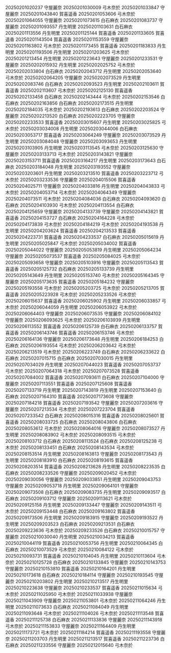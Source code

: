 20250201020237 守屋麗奈
20250201030009 弓木奈於
20250201033847 守屋麗奈
20250201043840 賀喜遥香
20250201053606 弓木奈於
20250201064055 守屋麗奈
20250201073615 白石麻衣
20250201083737 守屋麗奈
20250201093557 丹生明里
20250201103631 白石麻衣
20250201113556 丹生明里
20250201125144 賀喜遥香
20250201133605 賀喜遥香
20250201143504 賀喜遥香
20250201153559 守屋麗奈
20250201163802 弓木奈於
20250201173455 賀喜遥香
20250201183833 丹生明里
20250201193506 丹生明里
20250201203625 弓木奈於
20250201213454 丹生明里
20250201223643 守屋麗奈
20250201233531 守屋麗奈
20250202015932 丹生明里
20250202025752 弓木奈於
20250202033804 白石麻衣
20250202043712 丹生明里
20250202053640 弓木奈於
20250202064205 守屋麗奈
20250202073529 丹生明里
20250202083746 白石麻衣
20250202093523 丹生明里
20250202103611 賀喜遥香
20250202113607 弓木奈於
20250202125130 賀喜遥香
20250202133458 白石麻衣
20250202143444 弓木奈於
20250202153546 白石麻衣
20250202163856 白石麻衣
20250202173515 丹生明里
20250202184035 弓木奈於
20250202193613 白石麻衣
20250202203524 守屋麗奈
20250202213520 白石麻衣
20250202223705 守屋麗奈
20250202233533 賀喜遥香
20250203015607 丹生明里
20250203025825 弓木奈於
20250203034008 丹生明里
20250203044006 白石麻衣
20250203053717 賀喜遥香
20250203064249 守屋麗奈
20250203073529 丹生明里
20250203084048 守屋麗奈
20250203093653 丹生明里
20250203103905 丹生明里
20250203113545 弓木奈於
20250203125630 守屋麗奈
20250203133713 弓木奈於
20250203143821 守屋麗奈
20250203153711 賀喜遥香
20250203164217 丹生明里
20250203173643 白石麻衣
20250203184048 丹生明里
20250203193552 守屋麗奈
20250203203601 丹生明里
20250203213510 賀喜遥香
20250203223712 弓木奈於
20250203233536 守屋麗奈
20250204015506 賀喜遥香
20250204025711 守屋麗奈
20250204033816 丹生明里
20250204043833 弓木奈於
20250204053714 弓木奈於
20250204064349 守屋麗奈
20250204073511 弓木奈於
20250204084036 白石麻衣
20250204093620 白石麻衣
20250204103930 弓木奈於
20250204113554 白石麻衣
20250204125659 守屋麗奈
20250204133739 守屋麗奈
20250204143821 賀喜遥香
20250204153727 白石麻衣
20250204164228 弓木奈於
20250204173839 弓木奈於
20250204184219 弓木奈於
20250204193538 丹生明里
20250204203624 賀喜遥香
20250204213533 賀喜遥香
20250204223731 賀喜遥香
20250204233537 白石麻衣
20250205015619 丹生明里
20250205025847 弓木奈於
20250205034002 賀喜遥香
20250205044022 守屋麗奈
20250205053819 丹生明里
20250205064234 守屋麗奈
20250205073537 賀喜遥香
20250205084025 弓木奈於
20250205093658 守屋麗奈
20250205103916 守屋麗奈
20250205113543 賀喜遥香
20250205125732 白石麻衣
20250205133739 丹生明里
20250205143649 丹生明里
20250205153740 弓木奈於
20250205164345 守屋麗奈
20250205173635 賀喜遥香
20250205184232 守屋麗奈
20250205193558 弓木奈於
20250205203725 弓木奈於
20250205213705 賀喜遥香
20250205223928 弓木奈於
20250205233526 弓木奈於
20250206015637 賀喜遥香
20250206025902 丹生明里
20250206033857 弓木奈於
20250206044059 丹生明里
20250206053922 弓木奈於
20250206064403 守屋麗奈
20250206073535 守屋麗奈
20250206084102 守屋麗奈
20250206093625 弓木奈於
20250206103939 丹生明里
20250206113552 賀喜遥香
20250206125739 白石麻衣
20250206133757 賀喜遥香
20250206143746 賀喜遥香
20250206153746 弓木奈於
20250206164136 守屋麗奈
20250206173648 丹生明里
20250206184253 白石麻衣
20250206193554 弓木奈於
20250206203642 弓木奈於
20250206213519 弓木奈於
20250206223749 白石麻衣
20250206233622 白石麻衣
20250207015715 白石麻衣
20250207030015 丹生明里
20250207034029 丹生明里
20250207044023 賀喜遥香
20250207053737 弓木奈於
20250207064318 弓木奈於
20250207073528 賀喜遥香
20250207084002 賀喜遥香
20250207093611 白石麻衣
20250207104000 守屋麗奈
20250207113551 賀喜遥香
20250207125608 賀喜遥香
20250207133719 丹生明里
20250207143819 丹生明里
20250207153640 白石麻衣
20250207164310 賀喜遥香
20250207173608 守屋麗奈
20250207184218 賀喜遥香
20250207193542 守屋麗奈
20250207203616 守屋麗奈
20250207213534 弓木奈於
20250207223704 賀喜遥香
20250207233542 白石麻衣
20250208015316 賀喜遥香
20250208025601 賀喜遥香
20250208033725 白石麻衣
20250208043806 白石麻衣
20250208053612 弓木奈於
20250208064016 守屋麗奈
20250208073527 丹生明里
20250208083902 弓木奈於
20250208093515 弓木奈於
20250208103712 白石麻衣
20250208113524 白石麻衣
20250208125238 弓木奈於
20250208133451 白石麻衣
20250208143534 弓木奈於
20250208153514 丹生明里
20250208163813 守屋麗奈
20250208173543 丹生明里
20250208183910 白石麻衣
20250208193615 賀喜遥香
20250208203514 賀喜遥香
20250208213628 丹生明里
20250208223535 白石麻衣
20250208233526 守屋麗奈
20250209020452 弓木奈於
20250209030056 守屋麗奈
20250209033851 丹生明里
20250209043753 守屋麗奈
20250209053718 丹生明里
20250209064101 守屋麗奈
20250209073508 白石麻衣
20250209083735 丹生明里
20250209093517 白石麻衣
20250209103712 守屋麗奈
20250209113621 弓木奈於
20250209125158 丹生明里
20250209133447 守屋麗奈
20250209143511 弓木奈於
20250209153448 白石麻衣
20250209163802 賀喜遥香
20250209173506 丹生明里
20250209183915 守屋麗奈
20250209193522 丹生明里
20250209203523 白石麻衣
20250209213531 白石麻衣
20250209223636 弓木奈於
20250209233526 白石麻衣
20250210015757 守屋麗奈
20250210030040 丹生明里
20250210034213 賀喜遥香
20250210044119 賀喜遥香
20250210053756 丹生明里
20250210064345 白石麻衣
20250210073529 弓木奈於
20250210084122 弓木奈於
20250210093731 賀喜遥香
20250210104045 丹生明里
20250210113604 弓木奈於
20250210125728 白石麻衣
20250210133845 守屋麗奈
20250210143753 守屋麗奈
20250210153810 賀喜遥香
20250210164201 丹生明里
20250210173618 白石麻衣
20250210184114 守屋麗奈
20250210193545 守屋麗奈
20250210203802 丹生明里
20250210213517 丹生明里
20250210223638 守屋麗奈
20250210233537 賀喜遥香
20250211015634 弓木奈於
20250211025950 弓木奈於
20250211033938 守屋麗奈
20250211043909 守屋麗奈
20250211053801 弓木奈於
20250211064246 丹生明里
20250211073633 白石麻衣
20250211084049 丹生明里
20250211093648 弓木奈於
20250211104026 弓木奈於
20250211113548 賀喜遥香
20250211125738 白石麻衣
20250211133836 守屋麗奈
20250211143918 弓木奈於
20250211153833 守屋麗奈
20250211164409 丹生明里
20250211173721 弓木奈於
20250211184214 賀喜遥香
20250211193558 守屋麗奈
20250211203703 丹生明里
20250211213517 賀喜遥香
20250211223736 白石麻衣
20250211233556 守屋麗奈
20250212015640 弓木奈於
